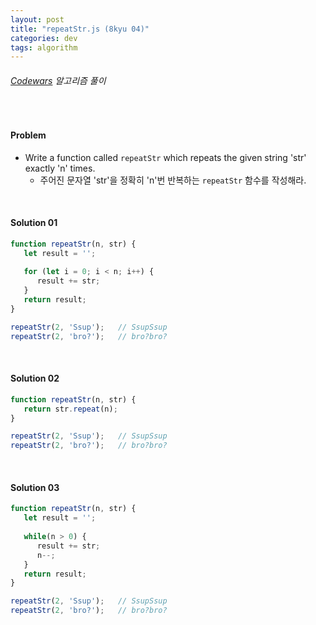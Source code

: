 ```yaml
---
layout: post
title: "repeatStr.js (8kyu 04)"
categories: dev
tags: algorithm
---
```


###### [Codewars](https://www.codewars.com) 알고리즘 풀이

<br>

#### Problem

- Write a function called `repeatStr` which repeats the given string 'str' exactly 'n' times.
  - 주어진 문자열 'str'을 정확히 'n'번 반복하는 `repeatStr` 함수를 작성해라.

<br>

#### Solution 01

```js
function repeatStr(n, str) {
   let result = '';
   
   for (let i = 0; i < n; i++) {
      result += str;
   }
   return result;
}

repeatStr(2, 'Ssup');	// SsupSsup
repeatStr(2, 'bro?');	// bro?bro?
```

<br>

#### Solution 02

```js
function repeatStr(n, str) {
   return str.repeat(n);
}

repeatStr(2, 'Ssup');	// SsupSsup
repeatStr(2, 'bro?');	// bro?bro?
```

<br>

#### Solution 03

```js
function repeatStr(n, str) {
   let result = '';
   
   while(n > 0) {
      result += str;
      n--;
   }
   return result;
}

repeatStr(2, 'Ssup');	// SsupSsup
repeatStr(2, 'bro?');	// bro?bro?
```

<br>